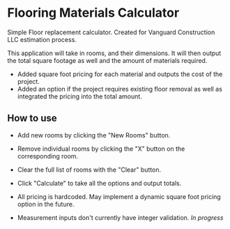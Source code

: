# Flooring Materials Calculator

Simple Floor replacement calculator. Created for Vanguard Construction LLC estimation process.

This application will take in rooms, and their dimensions. It will then output the total square footage as well and the amount of materials required.

- Added square foot pricing for each material and outputs the cost of the project.
- Added an option if the project requires existing floor removal as well as integrated the pricing into the total amount.

## How to use

- Add new rooms by clicking the "New Rooms" button.
- Remove individual rooms by clicking the "X" button on the corresponding room.
- Clear the full list of rooms with the "Clear" button.
- Click "Calculate" to take all the options and output totals.

- All pricing is hardcoded. May implement a dynamic square foot pricing option in the future.

- Measurement inputs don't currently have integer validation. _In progress_

